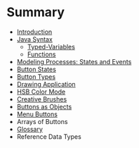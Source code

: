 # Summary

* [Introduction](README.md)
* [Java Syntax](java_syntax.md)
   * [Typed-Variables](typed-variables.md)
   * [Functions](functions.md)
* [Modeling Processes:  States and Events](modelingstates_and_events_md.md)
* [Button States](button_states.md)
* [Button Types](button_types.md)
* [Drawing Application](drawing_application.md)
* [HSB Color Mode](hsb_color_mode.md)
* [Creative Brushes](creative_brushes.md)
* [Buttons as Objects](buttons_as_objects.md)
* [Menu Buttons](menu_buttons.md)
* Arrays of Buttons
* [Glossary](GLOSSARY.md)
* Reference Data Types

